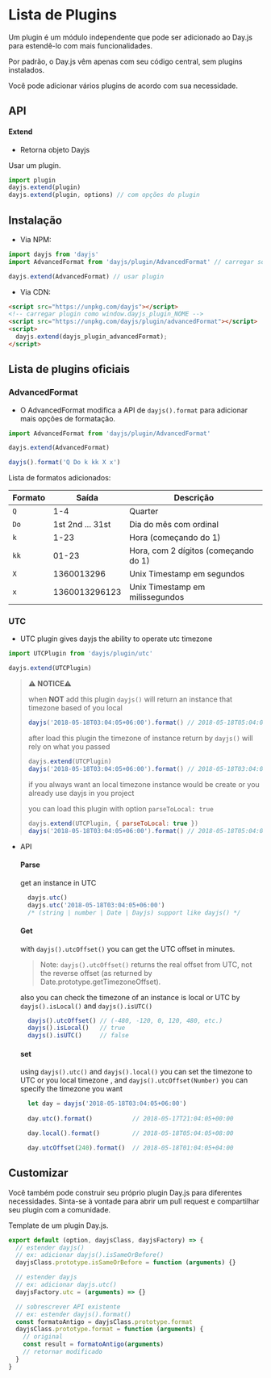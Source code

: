 # Lista de Plugins

Um plugin é um módulo independente que pode ser adicionado ao Day.js para estendê-lo com mais funcionalidades.

Por padrão, o Day.js vêm apenas com seu código central, sem plugins instalados.

Você pode adicionar vários plugins de acordo com sua necessidade.

## API

#### Extend

* Retorna objeto Dayjs

Usar um plugin.

```js
import plugin
dayjs.extend(plugin)
dayjs.extend(plugin, options) // com opções do plugin
```

## Instalação

* Via NPM:

```javascript
import dayjs from 'dayjs'
import AdvancedFormat from 'dayjs/plugin/AdvancedFormat' // carregar sob demanda

dayjs.extend(AdvancedFormat) // usar plugin
```

* Via CDN:
```html
<script src="https://unpkg.com/dayjs"></script>
<!-- carregar plugin como window.dayjs_plugin_NOME -->
<script src="https://unpkg.com/dayjs/plugin/advancedFormat"></script>
<script>
  dayjs.extend(dayjs_plugin_advancedFormat);
</script>
```

## Lista de plugins oficiais

### AdvancedFormat
 - O AdvancedFormat modifica a API de `dayjs().format` para adicionar mais opções de formatação.

```javascript
import AdvancedFormat from 'dayjs/plugin/AdvancedFormat'

dayjs.extend(AdvancedFormat)

dayjs().format('Q Do k kk X x')
```

Lista de formatos adicionados:

| Formato | Saída            | Descrição                             |
| ------- | ---------------- | ------------------------------------- |
| `Q`     | 1-4              | Quarter                               |
| `Do`    | 1st 2nd ... 31st | Dia do mês com ordinal                |
| `k`     | 1-23             | Hora (começando do 1)                 |
| `kk`    | 01-23            | Hora, com 2 dígitos (começando do 1)  |
| `X`     | 1360013296       | Unix Timestamp em segundos            |
| `x`     | 1360013296123    | Unix Timestamp em milissegundos       |

### UTC
 - UTC plugin gives dayjs the ability to operate utc timezone

```javascript
import UTCPlugin from 'dayjs/plugin/utc'

dayjs.extend(UTCPlugin)
```

> **⚠️ NOTICE⚠️** 
>
> when **NOT** add this plugin `dayjs()` will return an instance that timezone based of you local
> ```javascript
> dayjs('2018-05-18T03:04:05+06:00').format() // 2018-05-18T05:04:05+08:00
> ```
> after load this plugin the timezone of instance return by `dayjs()` will rely on what you passed
> ```javascript
> dayjs.extend(UTCPlugin)
> dayjs('2018-05-18T03:04:05+06:00').format() // 2018-05-18T03:04:05+06:00
> ```
> if you always want an local timezone instance would be create or you already use dayjs in you project
>
> you can load this plugin with option `parseToLocal: true`
>
> ```javascript
> dayjs.extend(UTCPlugin, { parseToLocal: true })
> dayjs('2018-05-18T03:04:05+06:00').format() // 2018-05-18T05:04:05+08:00
> ```
>

- API

  #### Parse

    get an instance in UTC

    ```javascript
      dayjs.utc() 
      dayjs.utc('2018-05-18T03:04:05+06:00') 
      /* (string | number | Date | Dayjs) support like dayjs() */
    ```

  #### Get

    with `dayjs().utcOffset()` you can get the UTC offset in minutes.
    > Note: `dayjs().utcOffset()` returns the real offset from UTC, not the reverse offset (as returned by Date.prototype.getTimezoneOffset).

    also you can check the timezone of an instance is local or UTC by `dayjs().isLocal()` and `dayjs().isUTC()`

    ```javascript
      dayjs().utcOffset() // (-480, -120, 0, 120, 480, etc.)
      dayjs().isLocal()   // true
      dayjs().isUTC()     // false
    ```

  #### set

    using `dayjs().utc()` and `dayjs().local()` you can set the timezone to UTC or you local timezone , and `dayjs().utcOffset(Number)` you can specify the timezone you want 

    ```javascript
      let day = dayjs('2018-05-18T03:04:05+06:00')
      
      day.utc().format()           // 2018-05-17T21:04:05+00:00

      day.local().format()         // 2018-05-18T05:04:05+08:00

      day.utcOffset(240).format()  // 2018-05-18T01:04:05+04:00
    ```

## Customizar

Você também pode construir seu próprio plugin Day.js para diferentes necessidades. Sinta-se à vontade para abrir um pull request e compartilhar seu plugin com a comunidade.

Template de um plugin Day.js.
```javascript
export default (option, dayjsClass, dayjsFactory) => {
  // estender dayjs()
  // ex: adicionar dayjs().isSameOrBefore()
  dayjsClass.prototype.isSameOrBefore = function (arguments) {}

  // estender dayjs
  // ex: adicionar dayjs.utc()
  dayjsFactory.utc = (arguments) => {}

  // sobrescrever API existente
  // ex: estender dayjs().format()
  const formatoAntigo = dayjsClass.prototype.format
  dayjsClass.prototype.format = function (arguments) {
    // original
    const result = formatoAntigo(arguments)
    // retornar modificado
  }
}
```